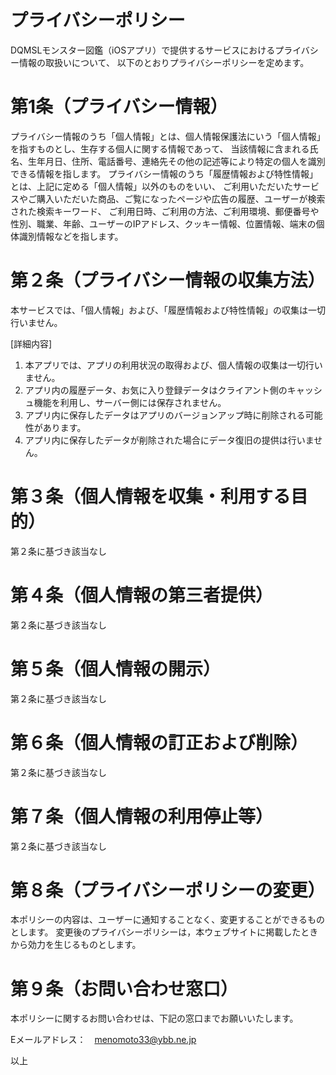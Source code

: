# プライバシーポリシー

DQMSLモンスター図鑑（iOSアプリ）で提供するサービスにおけるプライバシー情報の取扱いについて、
以下のとおりプライバシーポリシーを定めます。

# 第1条（プライバシー情報）
プライバシー情報のうち「個人情報」とは、個人情報保護法にいう「個人情報」を指すものとし、生存する個人に関する情報であって、
当該情報に含まれる氏名、生年月日、住所、電話番号、連絡先その他の記述等により特定の個人を識別できる情報を指します。
プライバシー情報のうち「履歴情報および特性情報」とは、上記に定める「個人情報」以外のものをいい、
ご利用いただいたサービスやご購入いただいた商品、ご覧になったページや広告の履歴、ユーザーが検索された検索キーワード、
ご利用日時、ご利用の方法、ご利用環境、郵便番号や性別、職業、年齢、ユーザーのIPアドレス、クッキー情報、位置情報、端末の個体識別情報などを指します。

# 第２条（プライバシー情報の収集方法）
本サービスでは、「個人情報」および、「履歴情報および特性情報」の収集は一切行いません。

[詳細内容]
1. 本アプリでは、アプリの利用状況の取得および、個人情報の収集は一切行いません。
2. アプリ内の履歴データ、お気に入り登録データはクライアント側のキャッシュ機能を利用し、サーバー側には保存されません。
3. アプリ内に保存したデータはアプリのバージョンアップ時に削除される可能性があります。
4. アプリ内に保存したデータが削除された場合にデータ復旧の提供は行いません。


# 第３条（個人情報を収集・利用する目的）
第２条に基づき該当なし

# 第４条（個人情報の第三者提供）
第２条に基づき該当なし

# 第５条（個人情報の開示）
第２条に基づき該当なし

# 第６条（個人情報の訂正および削除）
第２条に基づき該当なし

# 第７条（個人情報の利用停止等）
第２条に基づき該当なし

# 第８条（プライバシーポリシーの変更）
本ポリシーの内容は、ユーザーに通知することなく、変更することができるものとします。
変更後のプライバシーポリシーは，本ウェブサイトに掲載したときから効力を生じるものとします。

# 第９条（お問い合わせ窓口）
本ポリシーに関するお問い合わせは、下記の窓口までお願いいたします。

Eメールアドレス：　menomoto33@ybb.ne.jp

以上
